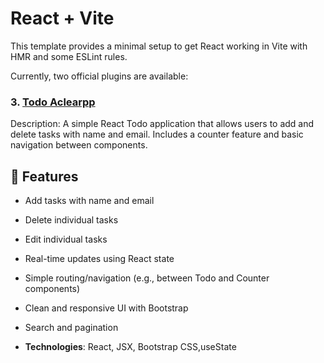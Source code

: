 # React + Vite

This template provides a minimal setup to get React working in Vite with HMR and some ESLint rules.

Currently, two official plugins are available:

### 3. [Todo Aclearpp](https://github.com/shailesh10981/react-projects/tree/main/todo-app)

Description: A simple React Todo application that allows users to add and delete tasks with name and email. Includes a counter feature and basic navigation between components.

## 🚀 Features

- Add tasks with name and email

- Delete individual tasks
- Edit individual tasks

- Real-time updates using React state

- Simple routing/navigation (e.g., between Todo and Counter components)

- Clean and responsive UI with Bootstrap
- Search and pagination

- **Technologies**: React, JSX, Bootstrap CSS,useState
